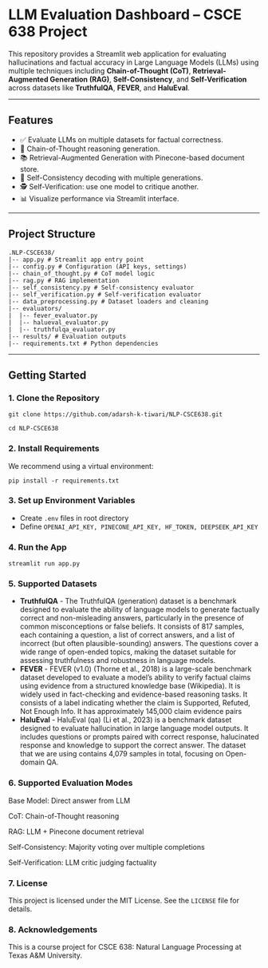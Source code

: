 # LLM Evaluation Dashboard – CSCE 638 Project

This repository provides a Streamlit web application for evaluating hallucinations and factual accuracy in Large Language Models (LLMs) using multiple techniques including **Chain-of-Thought (CoT)**, **Retrieval-Augmented Generation (RAG)**, **Self-Consistency**, and **Self-Verification** across datasets like **TruthfulQA**, **FEVER**, and **HaluEval**.

---

## Features

- ✅ Evaluate LLMs on multiple datasets for factual correctness.
- 🧠 Chain-of-Thought reasoning generation.
- 📚 Retrieval-Augmented Generation with Pinecone-based document store.
- 🔁 Self-Consistency decoding with multiple generations.
- 🕵️ Self-Verification: use one model to critique another.
- 📊 Visualize performance via Streamlit interface.

---

## Project Structure
```
.NLP-CSCE638/
|-- app.py # Streamlit app entry point 
|-- config.py # Configuration (API keys, settings) 
|-- chain_of_thought.py # CoT model logic 
|-- rag.py # RAG implementation 
|-- self_consistency.py # Self-consistency evaluator 
|-- self_verification.py # Self-verification evaluator 
|-- data_preprocessing.py # Dataset loaders and cleaning 
|-- evaluators/ 
|  |-- fever_evaluator.py 
|  |-- halueval_evaluator.py 
|  |-- truthfulqa_evaluator.py 
|-- results/ # Evaluation outputs 
|-- requirements.txt # Python dependencies
```

---

## Getting Started

### 1. Clone the Repository


```git clone https://github.com/adarsh-k-tiwari/NLP-CSCE638.git```

```cd NLP-CSCE638```

### 2. Install Requirements

We recommend using a virtual environment:

```pip install -r requirements.txt```


### 3. Set up Environment Variables

- Create `.env` files in root directory
- Define ```OPENAI_API_KEY, PINECONE_API_KEY, HF_TOKEN, DEEPSEEK_API_KEY```

### 4. Run the App
```streamlit run app.py```


### 5. Supported Datasets
- **TruthfulQA** - The TruthfulQA (generation) dataset is a benchmark designed to evaluate the ability of language models to generate factually correct and non-misleading answers, particularly in the presence of common misconceptions or false beliefs. It consists of 817 samples, each containing a question, a list of correct answers, and a list of incorrect (but often plausible-sounding) answers. The questions cover a wide range of open-ended topics, making the dataset suitable for assessing truthfulness and robustness in language models.
- **FEVER** - FEVER (v1.0) (Thorne et al., 2018) is a large-scale benchmark dataset developed to evaluate a model’s ability to verify factual claims using evidence from a structured knowledge base (Wikipedia). It is widely used in fact-checking and evidence-based reasoning tasks. It consists of a label indicating whether the claim is Supported, Refuted, Not Enough Info. It has approximately 145,000 claim evidence pairs
- **HaluEval** - HaluEval (qa) (Li et al., 2023) is a benchmark dataset designed to evaluate hallucination in large language model outputs. It includes questions or prompts paired with correct response, halucinated response and knowledge to support the correct answer. The dataset that we are using contains 4,079 samples in total, focusing on Open-domain QA.

### 6. Supported Evaluation Modes
Base Model: Direct answer from LLM

CoT: Chain-of-Thought reasoning

RAG: LLM + Pinecone document retrieval

Self-Consistency: Majority voting over multiple completions

Self-Verification: LLM critic judging factuality

### 7. License
This project is licensed under the MIT License. See the `LICENSE` file for details.

### 8. Acknowledgements
This is a course project for CSCE 638: Natural Language Processing at Texas A&M University.